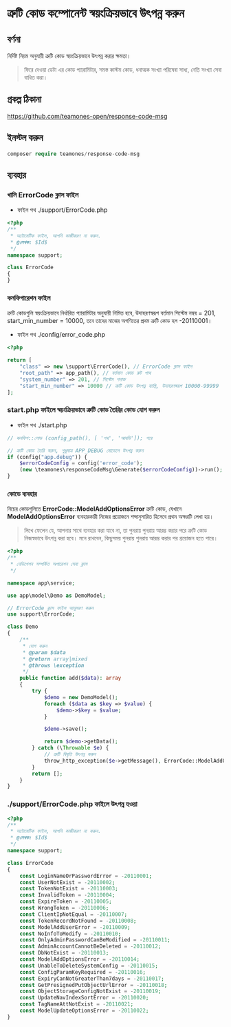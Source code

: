 # ত্রুটি কোড কম্পোনেন্ট স্বয়ংক্রিয়ভাবে উৎপন্ন করুন

## বর্ণনা

নির্দিষ্ট নিয়ম অনুযায়ী ত্রুটি কোড স্বয়ংক্রিয়ভাবে উৎপন্ন করার ক্ষমতা।

> ফিরে দেওয়া ডেটা এর কোড প্যারামিটার, সমস্ত কাস্টম কোড, ধনাত্মক সংখ্যা পরিষেবা সাধ্য, নেতি সংখ্যা সেবা বাধিত করা।

## প্রকল্প ঠিকানা

https://github.com/teamones-open/response-code-msg

## ইনস্টল করুন

```php
composer require teamones/response-code-msg
```

## ব্যবহার

### খালি ErrorCode ক্লাস ফাইল

- ফাইল পথ ./support/ErrorCode.php

```php
<?php
/**
 * অটোমেটিক ফাইল, আপনি কাজীকরণ না করুন.
 * @লেখক: $Id$
 */
namespace support;

class ErrorCode
{
}
```

### কনফিগারেশন ফাইল

ত্রুটি কোডগুলি স্বয়ংক্রিয়ভাবে নির্ধারিত প্যারামিটার অনুযায়ী নিমিত হবে, উদাহরণস্বরূপ বর্তমান সিস্টেম নম্বর = 201, start_min_number = 10000, তবে তাদের মাঝের অগণিতের প্রথম ত্রুটি কোড হল -20110001।

- ফাইল পথ ./config/error_code.php

```php
<?php

return [
    "class" => new \support\ErrorCode(), // ErrorCode ক্লাস ফাইল
    "root_path" => app_path(), // বর্তমান কোড রুট পাথ
    "system_number" => 201, // সিস্টেম শনাক্ত
    "start_min_number" => 10000 // ত্রুটি কোড উৎপন্ন ব্যাপ্তি, উদাহরণস্বরূপ 10000-99999
];
```

### start.php ফাইলে স্বয়ংক্রিয়ভাবে ত্রুটি কোড তৈরির কোড যোগ করুন

- ফাইল পথ ./start.php

```php
// কনফিগ::লোড (config_path(), [ 'পথ', 'আবডি']); পরে

// ত্রুটি কোড তৈরি করুন, শুধুমাত্র APP_DEBUG মোডেলে উৎপন্ন করুন
if (config("app.debug")) {
    $errorCodeConfig = config('error_code');
    (new \teamones\responseCodeMsg\Generate($errorCodeConfig))->run();
}
```

### কোডে ব্যবহার

নিচের কোডগুলিতে **ErrorCode::ModelAddOptionsError** ত্রুটি কোড, যেখানে **ModelAddOptionsError** ব্যবহারকারী নিজের প্রয়োজনে শব্দানুসারিত হিসেবে প্রথম অক্ষরটি লেখা হয়।

> লিখে ফেলেন যে, আপনার সাথে ব্যবহার করা যাবে না, তা পুনরায় পুনরায় আরম্ভ করার পরে ত্রুটি কোড নিজস্বভাবে উৎপন্ন করা হবে। মনে রাখবেন, কিছুসময় পুনরায় পুনরায় আরম্ভ করার পর প্রয়োজন হতে পারে।

```php
<?php
/**
 * নেভিগেশন সম্পর্কিত অপারেশন সেবা ক্লাস
 */

namespace app\service;

use app\model\Demo as DemoModel;

// ErrorCode ক্লাস ফাইল আনুসরণ করুন
use support\ErrorCode;

class Demo
{
    /**
     * যোগ করুন
     * @param $data
     * @return array|mixed
     * @throws \exception
     */
    public function add($data): array
    {
        try {
            $demo = new DemoModel();
            foreach ($data as $key => $value) {
                $demo->$key = $value;
            }

            $demo->save();

            return $demo->getData();
        } catch (\Throwable $e) {
            // ত্রুটি বিবৃতি উৎপন্ন করুন
            throw_http_exception($e->getMessage(), ErrorCode::ModelAddOptionsError);
        }
        return [];
    }
}
```

### ./support/ErrorCode.php ফাইলে উৎপন্ন হওয়া

```php
<?php
/**
 * অটোমেটিক ফাইল, আপনি কাজীকরণ না করুন.
 * @লেখক: $Id$
 */
namespace support;

class ErrorCode
{
    const LoginNameOrPasswordError = -20110001;
    const UserNotExist = -20110002;
    const TokenNotExist = -20110003;
    const InvalidToken = -20110004;
    const ExpireToken = -20110005;
    const WrongToken = -20110006;
    const ClientIpNotEqual = -20110007;
    const TokenRecordNotFound = -20110008;
    const ModelAddUserError = -20110009;
    const NoInfoToModify = -20110010;
    const OnlyAdminPasswordCanBeModified = -20110011;
    const AdminAccountCannotBeDeleted = -20110012;
    const DbNotExist = -20110013;
    const ModelAddOptionsError = -20110014;
    const UnableToDeleteSystemConfig = -20110015;
    const ConfigParamKeyRequired = -20110016;
    const ExpiryCanNotGreaterThan7days = -20110017;
    const GetPresignedPutObjectUrlError = -20110018;
    const ObjectStorageConfigNotExist = -20110019;
    const UpdateNavIndexSortError = -20110020;
    const TagNameAttNotExist = -20110021;
    const ModelUpdateOptionsError = -20110022;
}
```
